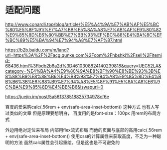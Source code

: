 # 适配问题

http://www.conardli.top/blog/article/%E5%A4%9A%E7%AB%AF%E5%BC%80%E5%8F%91/%E7%A7%BB%E5%8A%A8%E7%AB%AF%E9%80%82%E9%85%8D%E6%80%BB%E7%BB%93%EF%BC%88%E4%BA%8C%EF%BC%89%E5%BA%94%E7%94%A8%E7%AF%87.html

https://b2b.baidu.com/m/land?url=https%3A%2F%2Facg.qunke.com%2Fcom%2Fhbshkj%2Fsell%2Fitemid-68436.html%3Fbdb2b8a2d%3D4610308824140239818&query=UEC52LA&category=%E4%BA%A4%E9%80%9A%E8%BF%90%E8%BE%93%3B%E8%88%B9%E8%88%B6%E4%B8%93%E7%94%A8%E9%85%8D%E4%BB%B6%3B%E8%88%B9%E7%94%A8%E5%8F%91%E5%8A%A8%E6%9C%BA%E9%85%8D%E4%BB%B6&iswapurl=0

https://juejin.im/post/5a561378518825734978cf6e

百度的爱采购calc(.56rem + env(safe-area-inset-bottom))
这种方式
也有人写过类似的文章
但是原理要想明白，
百度用的是font-size：100px
用rem的布局方式

外边用绝对定位来布局
内部用flex流式布局
而他的页面与底部的高用calc(.56rem + env(safe-area-inset-bottom))
使用css的计算属性来获取高度，不乏为一种聪明的方法
虽然calc属性会引起重绘，但是这也是不可避免的

